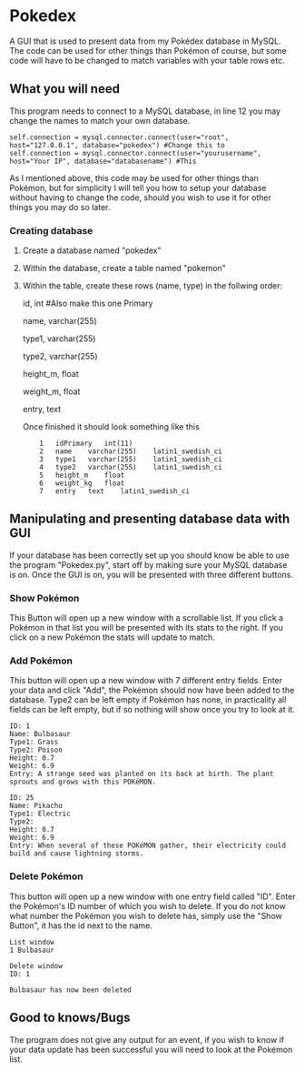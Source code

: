 # Pokedex
A GUI that is used to present data from my Pokédex database in MySQL. The code can be used for other things than Pokémon of course, but some code will have to be changed to match variables with your table rows etc. 

## What you will need
This program needs to connect to a MySQL database, in line 12 you may change the names to match your own database.
```
self.connection = mysql.connector.connect(user="root", host="127.0.0.1", database="pokedex") #Change this to
self.connection = mysql.connector.connect(user="yourusername", host="Your IP", database="databasename") #This
```

As I mentioned above, this code may be used for other things than Pokémon, but for simplicity I will tell you how to setup your database without having to change the code, should you wish to use it for other things you may do so later.

### Creating database
1. Create a database named "pokedex"
2. Within the database, create a table named "pokemon"
3. Within the table, create these rows (name, type) in the follwing order:


	id, int #Also make this one Primary

	name, varchar(255)

	type1, varchar(255)

	type2, varchar(255)

	height_m, float

	weight_m, float

	entry, text

	Once finished it should look something like this 

	```
		1 	idPrimary 	int(11) 						
		2 	name 	varchar(255) 	latin1_swedish_ci 				
		3 	type1 	varchar(255) 	latin1_swedish_ci 					
		4 	type2 	varchar(255) 	latin1_swedish_ci 				
		5 	height_m 	float 							
		6 	weight_kg 	float 						 	
		7 	entry 	text 	latin1_swedish_ci 						
	```

## Manipulating and presenting database data with GUI
If your database has been correctly set up you should know be able to use the program "Pokedex.py", start off by making sure your MySQL database is on. Once the GUI is on, you will be presented with three different buttons.

### Show Pokémon
This Button will open up a new window with a scrollable list. If you click a Pokémon in that list you will be presented with its stats to the right. If you click on a new Pokémon the stats will update to match.

### Add Pokémon
This button will open up a new  window with 7 different entry fields. Enter your data and click "Add", the Pokémon should now have been added to the database. Type2 can be left empty if Pokémon has none, in practicality all fields can be left empty, but if so nothing will show once you try to look at it.

```
ID: 1
Name: Bulbasaur
Type1: Grass
Type2: Poison
Height: 0.7
Weight: 6.9
Entry: A strange seed was planted on its back at birth. The plant sprouts and grows with this POKéMON.

```


```
ID: 25
Name: Pikachu
Type1: Electric
Type2: 
Height: 0.7
Weight: 6.9
Entry: When several of these POKéMON gather, their electricity could build and cause lightning storms.
```

### Delete Pokémon
This button will open up a new window with one entry field called "ID". Enter the Pokémon's ID number of which you wish to delete. If you do not know what number the Pokémon you wish to delete has, simply use the "Show Button", it has the id next to the name. 
```
List window
1 Bulbasaur

Delete window
ID: 1

Bulbasaur has now been deleted
```

## Good to knows/Bugs
The program does not give any output for an event, if you wish to know if your data update has been successful you will need to look at the Pokémon list.
